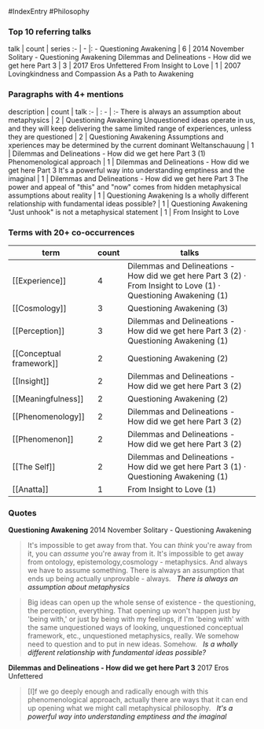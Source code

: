 #IndexEntry #Philosophy

### Top 10 referring talks
talk | count | series
:- | - |: -
<a data-href="Questioning Awakening" class="internal-link">Questioning Awakening</a> | 6 | <a data-href="2014 November Solitary - Questioning Awakening" class="internal-link">2014 November Solitary - Questioning Awakening</a>
<a data-href="Dilemmas and Delineations - How did we get here Part 3" class="internal-link">Dilemmas and Delineations - How did we get here Part 3</a> | 3 | <a data-href="2017 Eros Unfettered" class="internal-link">2017 Eros Unfettered</a>
<a data-href="From Insight to Love" class="internal-link">From Insight to Love</a> | 1 | <a data-href="2007 Lovingkindness and Compassion As a Path to Awakening" class="internal-link">2007 Lovingkindness and Compassion As a Path to Awakening</a>

### Paragraphs with 4+ mentions
description | count | talk
:- | : - | :-
<a aria-label-position="top" aria-label="Questioning Awakening > There is always an assumption about metaphysics" data-href="Questioning Awakening#There is always an assumption about metaphysics" class="internal-link">There is always an assumption about metaphysics</a> | 2 | <a data-href="Questioning Awakening" class="internal-link">Questioning Awakening</a>
<a aria-label-position="top" aria-label="Questioning Awakening > Unquestioned ideas operate in us and they will keep delivering the same limited range of experiences unless they are questioned" data-href="Questioning Awakening#Unquestioned ideas operate in us and they will keep delivering the same limited range of experiences unless they are questioned" class="internal-link">Unquestioned ideas operate in us, and they will keep delivering the same limited range of experiences, unless they are questioned</a> | 2 | <a data-href="Questioning Awakening" class="internal-link">Questioning Awakening</a>
<a aria-label-position="top" aria-label="Dilemmas and Delineations - How did we get here Part 3 > Assumptions and xperiences may be determined by the current dominant Weltanschauung" data-href="Dilemmas and Delineations - How did we get here Part 3#Assumptions and xperiences may be determined by the current dominant Weltanschauung" class="internal-link">Assumptions and xperiences may be determined by the current dominant Weltanschauung</a> | 1 | <a data-href="Dilemmas and Delineations - How did we get here Part 3" class="internal-link">Dilemmas and Delineations - How did we get here Part 3</a>
<a aria-label-position="top" aria-label="Dilemmas and Delineations - How did we get here Part 3 > 1 Phenomenological approach" data-href="Dilemmas and Delineations - How did we get here Part 3#1 Phenomenological approach" class="internal-link">(1) Phenomenological approach</a> | 1 | <a data-href="Dilemmas and Delineations - How did we get here Part 3" class="internal-link">Dilemmas and Delineations - How did we get here Part 3</a>
<a aria-label-position="top" aria-label="Dilemmas and Delineations - How did we get here Part 3 > Its a powerful way into understanding emptiness and the imaginal" data-href="Dilemmas and Delineations - How did we get here Part 3#It's a powerful way into understanding emptiness and the imaginal" class="internal-link">It&#x27;s a powerful way into understanding emptiness and the imaginal</a> | 1 | <a data-href="Dilemmas and Delineations - How did we get here Part 3" class="internal-link">Dilemmas and Delineations - How did we get here Part 3</a>
<a aria-label-position="top" aria-label="Questioning Awakening > The power and appeal of this and now comes from hidden metaphysical assumptions about reality" data-href="Questioning Awakening#The power and appeal of this and now comes from hidden metaphysical assumptions about reality" class="internal-link">The power and appeal of &quot;this&quot; and &quot;now&quot; comes from hidden metaphysical assumptions about reality</a> | 1 | <a data-href="Questioning Awakening" class="internal-link">Questioning Awakening</a>
<a aria-label-position="top" aria-label="Questioning Awakening > Is a wholly different relationship with fundamental ideas possible" data-href="Questioning Awakening#Is a wholly different relationship with fundamental ideas possible" class="internal-link">Is a wholly different relationship with fundamental ideas possible?</a> | 1 | <a data-href="Questioning Awakening" class="internal-link">Questioning Awakening</a>
<a aria-label-position="top" aria-label="From Insight to Love > Just unhook is not a metaphysical statement" data-href="From Insight to Love#Just unhook is not a metaphysical statement" class="internal-link">&quot;Just unhook&quot; is not a metaphysical statement</a> | 1 | <a data-href="From Insight to Love" class="internal-link">From Insight to Love</a>

### Terms with 20+ co-occurrences
term | count | talks
-|-|-
[[Experience]] | 4 | <span class="counts"><a data-href="Dilemmas and Delineations - How did we get here Part 3" class="internal-link">Dilemmas and Delineations - How did we get here Part 3</a> (2) · <a data-href="From Insight to Love" class="internal-link">From Insight to Love</a> (1) · <a data-href="Questioning Awakening" class="internal-link">Questioning Awakening</a> (1)</span> 
[[Cosmology]] | 3 | <span class="counts"><a data-href="Questioning Awakening" class="internal-link">Questioning Awakening</a> (3)</span> 
[[Perception]] | 3 | <span class="counts"><a data-href="Dilemmas and Delineations - How did we get here Part 3" class="internal-link">Dilemmas and Delineations - How did we get here Part 3</a> (2) · <a data-href="Questioning Awakening" class="internal-link">Questioning Awakening</a> (1)</span> 
[[Conceptual framework]] | 2 | <span class="counts"><a data-href="Questioning Awakening" class="internal-link">Questioning Awakening</a> (2)</span> 
[[Insight]] | 2 | <span class="counts"><a data-href="Dilemmas and Delineations - How did we get here Part 3" class="internal-link">Dilemmas and Delineations - How did we get here Part 3</a> (2)</span> 
[[Meaningfulness]] | 2 | <span class="counts"><a data-href="Questioning Awakening" class="internal-link">Questioning Awakening</a> (2)</span> 
[[Phenomenology]] | 2 | <span class="counts"><a data-href="Dilemmas and Delineations - How did we get here Part 3" class="internal-link">Dilemmas and Delineations - How did we get here Part 3</a> (2)</span> 
[[Phenomenon]] | 2 | <span class="counts"><a data-href="Dilemmas and Delineations - How did we get here Part 3" class="internal-link">Dilemmas and Delineations - How did we get here Part 3</a> (2)</span> 
[[The Self]] | 2 | <span class="counts"><a data-href="Dilemmas and Delineations - How did we get here Part 3" class="internal-link">Dilemmas and Delineations - How did we get here Part 3</a> (1) · <a data-href="Questioning Awakening" class="internal-link">Questioning Awakening</a> (1)</span> 
[[Anatta]] | 1 | <span class="counts"><a data-href="From Insight to Love" class="internal-link">From Insight to Love</a> (1)</span> 

### Quotes
**<a data-href="Questioning Awakening" class="internal-link">Questioning Awakening</a>**
<span class="counts"><a data-href="2014 November Solitary - Questioning Awakening" class="internal-link">2014 November Solitary - Questioning Awakening</a></span>
> It's impossible to get away from that. You can _think_ you're away from it, you can _assume_ you're away from it. It's impossible to get away from ontology, epistemology,cosmology - metaphysics. And always we have to assume something. There is always an assumption that ends up being actually unprovable - always. &nbsp;&nbsp;<span class="counts">_<a aria-label-position="top" aria-label="Questioning Awakening > There is always an assumption about metaphysics" data-href="Questioning Awakening#There is always an assumption about metaphysics" class="internal-link">There is always an assumption about metaphysics</a>_</span>

> Big ideas can open up the whole sense of existence - the questioning, the perception, everything. That opening up won't happen just by 'being with,' or just by being with my feelings, if I'm 'being with' with the same unquestioned ways of looking, unquestioned conceptual framework, etc., unquestioned metaphysics, really. We somehow need to question and to put in new ideas. Somehow. &nbsp;&nbsp;<span class="counts">_<a aria-label-position="top" aria-label="Questioning Awakening > Is a wholly different relationship with fundamental ideas possible" data-href="Questioning Awakening#Is a wholly different relationship with fundamental ideas possible" class="internal-link">Is a wholly different relationship with fundamental ideas possible?</a>_</span>

**<a data-href="Dilemmas and Delineations - How did we get here Part 3" class="internal-link">Dilemmas and Delineations - How did we get here Part 3</a>**
<span class="counts"><a data-href="2017 Eros Unfettered" class="internal-link">2017 Eros Unfettered</a></span>
> [I]f we go deeply enough and radically enough with this phenomenological approach, actually there are ways that it can end up opening what we might call metaphysical philosophy. &nbsp;&nbsp;<span class="counts">_<a aria-label-position="top" aria-label="Dilemmas and Delineations - How did we get here Part 3 > Its a powerful way into understanding emptiness and the imaginal" data-href="Dilemmas and Delineations - How did we get here Part 3#It's a powerful way into understanding emptiness and the imaginal" class="internal-link">It&#x27;s a powerful way into understanding emptiness and the imaginal</a>_</span>


